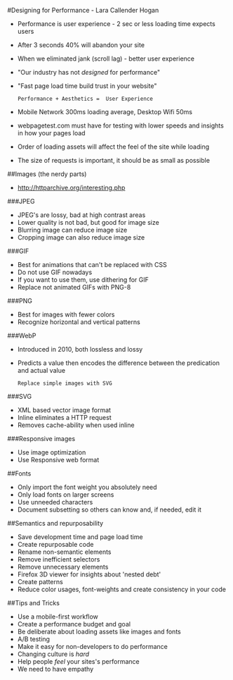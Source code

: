 #Designing for Performance - Lara Callender Hogan

- Performance is user experience - 2 sec or less loading time expects users
- After 3 seconds 40% will abandon your site
- When we eliminated jank (scroll lag) - better user experience
- "Our industry has not *designed* for performance"
- "Fast page load time build trust in your website"

    `Performance + Aesthetics =  User Experience`

- Mobile Network 300ms loading average, Desktop Wifi 50ms
- webpagetest.com must have for testing with lower speeds and insights in how your pages load
- Order of loading assets will affect the feel of the site while loading
- The size of requests is important, it should be as small as possible

##Images (the nerdy parts)

- http://httparchive.org/interesting.php

###JPEG
- JPEG's are lossy, bad at high contrast areas
- Lower quality is not bad, but good for image size
- Blurring image can reduce image size
- Cropping image can also reduce image size

###GIF
- Best for animations that can't be replaced with CSS
- Do not use GIF nowadays
- If you want to use them, use dithering for GIF
- Replace not animated GIFs with PNG-8

###PNG
- Best for images with fewer colors
- Recognize horizontal and vertical patterns

###WebP
- Introduced in 2010, both lossless and lossy
- Predicts a value then encodes the difference between the predication and actual value

    `Replace simple images with SVG`

###SVG
- XML based vector image format
- Inline eliminates a HTTP request
- Removes cache-ability when used inline

###Responsive images
- Use image optimization
- Use Responsive web format

##Fonts
- Only import the font weight you absolutely need
- Only load fonts on larger screens
- Use unneeded characters
- Document subsetting so others can know and, if needed, edit it

##Semantics and repurposability
- Save development time and page load time
- Create repurposable code
- Rename non-semantic elements
- Remove inefficient selectors
- Remove unnecessary elements
- Firefox 3D viewer for insights about 'nested debt'
- Create patterns
- Reduce color usages, font-weights and create consistency in your code

##Tips and Tricks
- Use a mobile-first workflow
- Create a performance budget and goal
- Be deliberate about loading assets like images and fonts
- A/B testing
- Make it easy for non-developers to do performance
- Changing culture is *hard*
- Help people *feel* your sites's performance
- We need to have empathy
